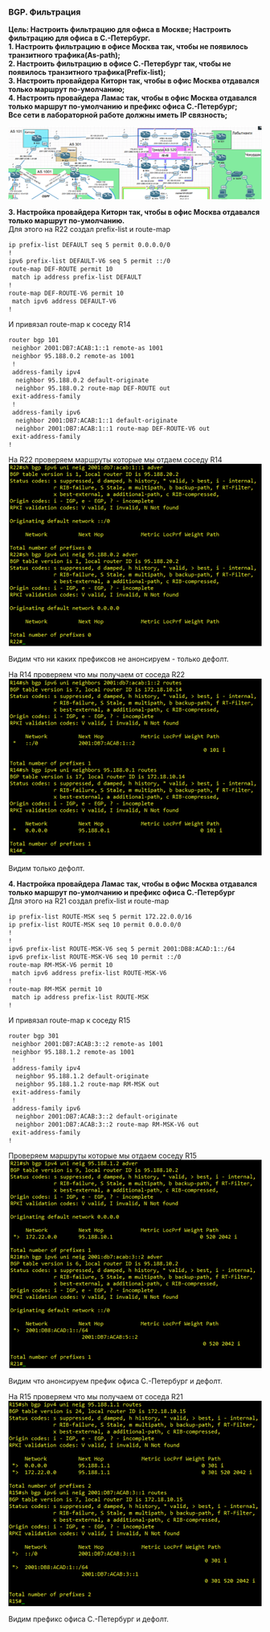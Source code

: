 ### BGP. Фильтрация

**Цель: Настроить фильтрацию для офиса в Москве; Настроить фильтрацию для офиса в С.-Петербург.**  
**1. Настроить фильтрацию в офисе Москва так, чтобы не появилось транзитного трафика(As-path);**  
**2. Настроить фильтрацию в офисе С.-Петербург так, чтобы не появилось транзитного трафика(Prefix-list);**    
**3. Настроить провайдера Киторн так, чтобы в офис Москва отдавался только маршрут по-умолчанию;**  
**4. Настроить провайдера Ламас так, чтобы в офис Москва отдавался только маршрут по-умолчанию и префикс офиса С.-Петербург;**    
**Все сети в лабораторной работе должны иметь IP связность;**  

![](https://github.com/merkelev/neteng/blob/main/labs/11-BGP-Filtration/NET.png)  

**3. Настройка провайдера Киторн так, чтобы в офис Москва отдавался только маршрут по-умолчанию.**  
Для этого на R22 создал prefix-list и route-map  
```
ip prefix-list DEFAULT seq 5 permit 0.0.0.0/0
!
ipv6 prefix-list DEFAULT-V6 seq 5 permit ::/0
route-map DEF-ROUTE permit 10
 match ip address prefix-list DEFAULT
!
route-map DEF-ROUTE-V6 permit 10
 match ipv6 address DEFAULT-V6
!
```  
И привязал route-map к соседу R14  
```
router bgp 101
 neighbor 2001:DB7:ACAB:1::1 remote-as 1001
 neighbor 95.188.0.2 remote-as 1001
 !
 address-family ipv4
  neighbor 95.188.0.2 default-originate
  neighbor 95.188.0.2 route-map DEF-ROUTE out
 exit-address-family
 !
 address-family ipv6
  neighbor 2001:DB7:ACAB:1::1 default-originate
  neighbor 2001:DB7:ACAB:1::1 route-map DEF-ROUTE-V6 out
 exit-address-family
!
```  

На R22 проверяем маршруты которые мы отдаем соседу R14  
![](https://github.com/merkelev/neteng/blob/main/labs/11-BGP-Filtration/R22-ADVER.png)  

Видим что ни каких префиксов не анонсируем - только дефолт.  

На R14 проверяем что мы получаем от соседа R22   
![](https://github.com/merkelev/neteng/blob/main/labs/11-BGP-Filtration/R14-ROUTES-BGP.png)  

Видим только дефолт.

**4. Настройка провайдера Ламас так, чтобы в офис Москва отдавался только маршрут по-умолчанию и префикс офиса С.-Петербург**  
Для этого на R21 создал prefix-list и route-map  
```
ip prefix-list ROUTE-MSK seq 5 permit 172.22.0.0/16
ip prefix-list ROUTE-MSK seq 10 permit 0.0.0.0/0
!
!
ipv6 prefix-list ROUTE-MSK-V6 seq 5 permit 2001:DB8:ACAD:1::/64
ipv6 prefix-list ROUTE-MSK-V6 seq 10 permit ::/0
route-map RM-MSK-V6 permit 10
 match ipv6 address prefix-list ROUTE-MSK-V6
!
route-map RM-MSK permit 10
 match ip address prefix-list ROUTE-MSK
!
```  
И привязал route-map к соседу R15  
```
router bgp 301
 neighbor 2001:DB7:ACAB:3::2 remote-as 1001
 neighbor 95.188.1.2 remote-as 1001
 !
 address-family ipv4
  neighbor 95.188.1.2 default-originate
  neighbor 95.188.1.2 route-map RM-MSK out
 exit-address-family
 !
 address-family ipv6
  neighbor 2001:DB7:ACAB:3::2 default-originate
  neighbor 2001:DB7:ACAB:3::2 route-map RM-MSK-V6 out
 exit-address-family
!
```  

Проверяем маршруты которые мы отдаем соседу R15  
![](https://github.com/merkelev/neteng/blob/main/labs/11-BGP-Filtration/R21-ADVER.png)  

Видим что анонсируем префик офиса С.-Петербург и дефолт.

На R15 проверяем что мы получаем от соседа R21  
![](https://github.com/merkelev/neteng/blob/main/labs/11-BGP-Filtration/R15-ROUTES-BGP.png)  

Видим префикс офиса С.-Петербург и дефолт.
